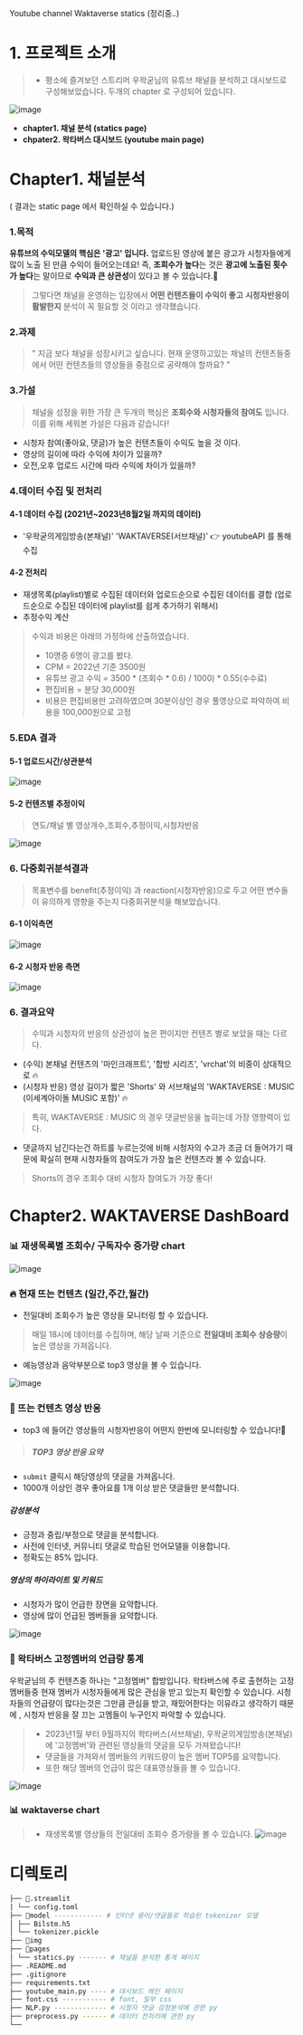 Youtube channel Waktaverse statics (정리중..)


# 1. 프로젝트 소개 
> * 평소에 즐겨보던 스트리머 우왁굳님의 유튜브 채널을 분석하고 대시보드로 구성해보았습니다. 두개의 chapter 로 구성되어 있습니다.

![image](https://github.com/KGochae/Waktaverse/assets/86241587/1d6c01d0-b1ea-4e05-ba0d-940f707fb5bd)

 * **chapter1. 채널 분석 (statics page)**
 * **chpater2. 왁타버스 대시보드 (youtube main page)**

# Chapter1. 채널분석
( 결과는 static page 에서 확인하실 수 있습니다.)

### 1.목적
**유튜브의 수익모델의 핵심은 '광고' 입니다.** 업로드된 영상에 붙은 광고가 시청자들에게 많이 노출 된 만큼 수익이 들어오는데요! 
즉, **조회수가 높다**는 것은 **광고에 노출된 횟수가 높다**는 말이므로 **수익과 큰 상관성**이 있다고 볼 수 있습니다.👀 

> 그렇다면 채널을 운영하는 입장에서 **어떤 컨텐츠들이 수익이 좋고** **시청자반응이 활발한지** 분석이 꼭 필요할 것 이라고 생각했습니다. 

### 2.과제 
> " 지금 보다 채널을 성장시키고 싶습니다. 현재 운영하고있는 채널의 컨텐츠들중에서 어떤 컨텐츠들의 영상들을 중점으로 공략해야 할까요? "

### 3.가설
> 채널을 성장을 위한 가장 큰 두개의 핵심은 **조회수와 시청자들의 참여도** 입니다.
> 이를 위해 세워본 가설은 다음과 같습니다!
* 시청자 참여(좋아요, 댓글)가 높은 컨텐츠들이 수익도 높을 것 이다.
* 영상의 길이에 따라 수익에 차이가 있을까?
* 오전,오후 업로드 시간에 따라 수익에 차이가 있을까?

### 4.데이터 수집 및 전처리 

#### 4-1 데이터 수집 (2021년~2023년8월2일 까지의 데이터)
* '우왁굳의게임방송(본채널)' 'WAKTAVERSE(서브채널)' 👉 youtubeAPI 를 통해 수집

#### 4-2 전처리
* 재생목록(playlist)별로 수집된 데이터와 업로드순으로 수집된 데이터를 결합 (업로드순으로 수집된 데이터에 playlist를 쉽게 추가하기 위해서)
* 추정수익 계산
> 수익과 비용은 아래의 가정하에 산출하였습니다.
> * 10명중 6명이 광고를 봤다.
> * CPM = 2022년 기준 3500원
> * 유튜브 광고 수익 = 3500 * (조회수 * 0.6) / 1000) * 0.55(수수료)
> * 편집비용 = 분당 30,000원                    
> * 비용은 편집비용만 고려하였으며 30분이상인 경우 풀영상으로 파악하여 비용을 100,000원으로 고정   



### 5.EDA 결과

#### 5-1 업로드시간/상관분석  
![image](https://github.com/KGochae/Waktaverse/assets/86241587/508a1cc0-a047-4f78-971c-f804bbe35069)

#### 5-2 컨텐츠별 추정이익 
> 연도/채널 별 영상개수,조회수,추정이익,시청자반응
 
![image](https://github.com/KGochae/Waktaverse/assets/86241587/a0ee8d49-9af7-4474-b0ac-32ed14922f36)

### 6. 다중회귀분석결과
> 목표변수를 benefit(추정이익) 과 reaction(시청자반응)으로 두고 어떤 변수들이 유의하게 영향을 주는지 다중회귀분석을 해보았습니다.

#### 6-1 이익측면
![image](https://github.com/KGochae/Waktaverse/assets/86241587/a296688f-e126-483e-852b-db0121e1876c)

#### 6-2 시청자 반응 측면
![image](https://github.com/KGochae/Waktaverse/assets/86241587/f285e61c-30e3-439d-a11a-cda21ae813e4)


### 6. 결과요약
> 수익과 시청자의 반응의 상관성이 높은 편이지만 컨텐츠 별로 보았을 때는 다르다.
* (수익) 본채널 컨텐츠의 '마인크래프트', '합방 시리즈', 'vrchat'의 비중이 상대적으로 🔥
* (시청자 반응) 영상 길이가 짧은 'Shorts' 와 서브채널의 'WAKTAVERSE : MUSIC (이세계아이돌 MUSIC 포함)' 🔥
> 특히, WAKTAVERSE : MUSIC 의 경우 댓글반응을 높히는데 가장 영향력이 있다.
* 댓글까지 남긴다는건 하트를 누르는것에 비해 시청자의 수고가 조금 더 들어가기 때문에 확실히 현재 시청자들의 참여도가 가장 높은 컨텐츠라 볼 수 있습니다.
>  Shorts의 경우 조회수 대비 시청자 참여도가 가장 좋다!


# Chapter2. WAKTAVERSE DashBoard

### 📊 재생목록별 조회수/ 구독자수 증가량 chart
![image](https://github.com/KGochae/Waktaverse/assets/86241587/7dfd978c-ca93-4c82-a390-63199ecead77)


### 🔥 현재 뜨는 컨텐츠 (일간,주간,월간)

*  전일대비 조회수가 높은 영상을 모니터링 할 수 있습니다.
> 매일 18시에 데이터를 수집하며, 해당 날짜 기준으로 **전일대비 조회수 상승량**이 높은 영상을 가져옵니다.
  
* 예능영상과 음악부분으로 top3 영상을 볼 수 있습니다.

![image](https://github.com/KGochae/Waktaverse/assets/86241587/ff1167d9-3001-41e3-8d65-7b0b75667935)

### 👀 뜨는 컨텐츠 영상 반응
* top3 에 들어간 영상들의 시청자반응이 어떤지 한번에 모니터링할 수 있습니다!👀

> ##### TOP3 영상 반응 요약  
  * `submit` 클릭시 해당영상의 댓글을 가져옵니다. 
  *  1000개 이상인 경우 좋아요를 1개 이상 받은 댓글들만 분석합니다.
  ##### 감성분석
  * 긍정과 중립/부정으로 댓글을 분석합니다. 
  * 사전에 인터넷, 커뮤니티 댓글로 학습된 언어모델을 이용합니다.
  * 정확도는 85% 입니다. 
  ##### 영상의 하이라이트 및 키워드
  * 시청자가 많이 언급한 장면을 요약합니다.
  * 영상에 많이 언급된 멤버들을 요약합니다.

![image](https://github.com/KGochae/Waktaverse/assets/86241587/97890ce1-88d0-4e81-88ef-09423db7d38a)

### 🤡 왁타버스 고정멤버의 언급량 통계
우왁굳님의 주 컨텐츠중 하나는 "고정멤버" 합방입니다. 왁타버스에 주로 출현하는 고정멤버들중 현재 멤버가 시청자들에게 많은 관심을 받고 있는지 확인할 수 있습니다.
시청자들의 언급량이 많다는것은 그만큼 관심을 받고, 재밌어한다는 이유라고 생각하기 때문에 , 시청자 반응을 잘 끄는 고멤들이 누구인지 파악할 수 있습니다.

> * 2023년1월 부터 9월까지의 왁타버스(서브채널), 우왁굳의게임방송(본채널) 에 '고정멤버'와 관련된 영상들의 댓글을 모두 가져왔습니다!
> * 댓글들을 가져와서 멤버들의 키워드량이 높은 멤버 TOP5를 요약합니다.
> * 또한 해당 멤버의 언급이 많은 대표영상들을 볼 수 있습니다.

![image](https://github.com/KGochae/Waktaverse/assets/86241587/7cb32df6-6cdf-4f62-9663-88e7096ab52e)

### 📊 waktaverse chart
> * 재생목록별 영상들의 전일대비 조회수 증가량을 볼 수 있습니다.
![image](https://github.com/KGochae/Waktaverse/assets/86241587/ac719107-3761-4724-9a09-dede51a737c1)


#  디렉토리 

```bash
├── 📁.streamlit
| └── config.toml 
├── 📁model ------------ # 인터넷 용어/댓글들로 학습된 tokenizer 모델  
│ ├── Bilstm.h5
│ └── tokenizer.pickle 
├── 📁img
├── 📁pages
│ └── statics.py ------- # 채널을 분석한 통계 페이지
├── .README.md
├── .gitignore
├── requirements.txt
├── youtube_main.py ---- # 대시보드 메인 페이지 
├── font.css ----------- # font, 일부 css 
├── NLP.py ------------- # 시청자 댓글 감정분석에 관한 py 
├── preprocess.py ------ # 데이터 전처리에 관한 py
└──
```
